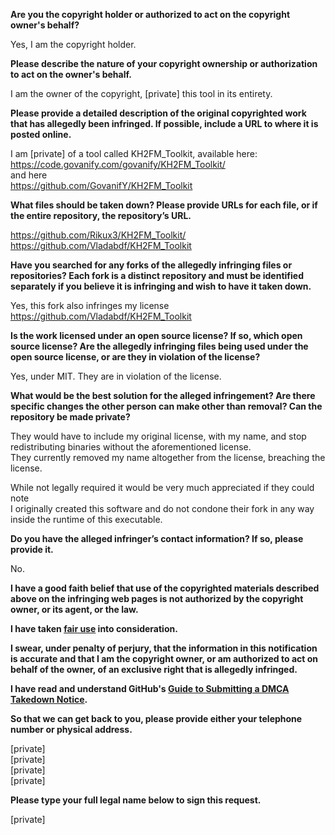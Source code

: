 **Are you the copyright holder or authorized to act on the copyright owner's behalf?**

Yes, I am the copyright holder.

**Please describe the nature of your copyright ownership or authorization to act on the owner's behalf.**

I am the owner of the copyright, [private] this tool in its entirety.

**Please provide a detailed description of the original copyrighted work that has allegedly been infringed. If possible, include a URL to where it is posted online.**

I am [private] of a tool called KH2FM_Toolkit, available here:  
https://code.govanify.com/govanify/KH2FM_Toolkit/  
and here  
https://github.com/GovanifY/KH2FM_Toolkit

**What files should be taken down? Please provide URLs for each file, or if the entire repository, the repository’s URL.**

https://github.com/Rikux3/KH2FM_Toolkit/  
https://github.com/Vladabdf/KH2FM_Toolkit

**Have you searched for any forks of the allegedly infringing files or repositories? Each fork is a distinct repository and must be identified separately if you believe it is infringing and wish to have it taken down.**

Yes, this fork also infringes my license https://github.com/Vladabdf/KH2FM_Toolkit

**Is the work licensed under an open source license? If so, which open source license? Are the allegedly infringing files being used under the open source license, or are they in violation of the license?**

Yes, under MIT. They are in violation of the license.

**What would be the best solution for the alleged infringement? Are there specific changes the other person can make other than removal? Can the repository be made private?**

They would have to include my original license, with my name, and stop redistributing binaries without the aforementioned license.  
They currently removed my name altogether from the license, breaching the license.

While not legally required it would be very much appreciated if they could note  
I originally created this software and do not condone their fork in any way  
inside the runtime of this executable.  

**Do you have the alleged infringer’s contact information? If so, please provide it.**

No.

**I have a good faith belief that use of the copyrighted materials described above on the infringing web pages is not authorized by the copyright owner, or its agent, or the law.**

**I have taken <a href="https://www.lumendatabase.org/topics/22">fair use</a> into consideration.**

**I swear, under penalty of perjury, that the information in this notification is accurate and that I am the copyright owner, or am authorized to act on behalf of the owner, of an exclusive right that is allegedly infringed.**

**I have read and understand GitHub's <a href="https://docs.github.com/articles/guide-to-submitting-a-dmca-takedown-notice/">Guide to Submitting a DMCA Takedown Notice</a>.**

**So that we can get back to you, please provide either your telephone number or physical address.**

[private]  
[private]  
[private]  
[private]

**Please type your full legal name below to sign this request.**

[private]
